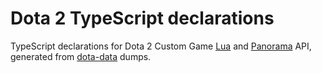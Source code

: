 # Dota 2 TypeScript declarations

TypeScript declarations for Dota 2 Custom Game
[Lua](https://github.com/ModDota/TypeScriptDeclarations/tree/master/packages/dota-lua-types) and
[Panorama](https://github.com/ModDota/TypeScriptDeclarations/tree/master/packages/panorama-types)
API, generated from [dota-data](https://github.com/ark120202/dota-data) dumps.
